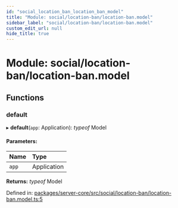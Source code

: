 ```yaml
---
id: "social_location_ban_location_ban_model"
title: "Module: social/location-ban/location-ban.model"
sidebar_label: "social/location-ban/location-ban.model"
custom_edit_url: null
hide_title: true
---
```


# Module: social/location-ban/location-ban.model

## Functions

### default

▸ **default**(`app`: Application): *typeof* Model

#### Parameters:

| Name | Type |
| :------ | :------ |
| `app` | Application |

**Returns:** *typeof* Model

Defined in: [packages/server-core/src/social/location-ban/location-ban.model.ts:5](https://github.com/xr3ngine/xr3ngine/blob/2d83606b6/packages/server-core/src/social/location-ban/location-ban.model.ts#L5)
